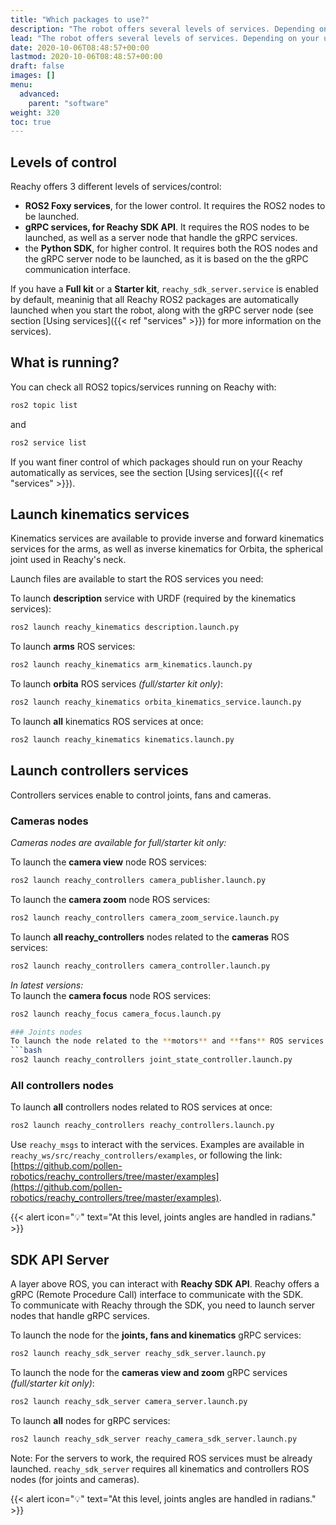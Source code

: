 ```yaml
---
title: "Which packages to use?"
description: "The robot offers several levels of services. Depending on your use case, you may prefer interacting with different layers of the robot software."
lead: "The robot offers several levels of services. Depending on your use case, you may prefer interacting with different layers of the robot software."
date: 2020-10-06T08:48:57+00:00
lastmod: 2020-10-06T08:48:57+00:00
draft: false
images: []
menu:
  advanced:
    parent: "software"
weight: 320
toc: true
---
```


## Levels of control
Reachy offers 3 different levels of services/control:
* **ROS2 Foxy services**, for the lower control. It requires the ROS2 nodes to be launched.
* **gRPC services, for Reachy SDK API**. It requires the ROS nodes to be launched, as well as a server node that handle the gRPC services.
* the **Python SDK**, for higher control. It requires both the ROS nodes and the gRPC server node to be launched, as it is based on the the gRPC communication interface.

If you have a **Full kit** or a **Starter kit**, `reachy_sdk_server.service` is enabled by default, meaninig that all Reachy ROS2 packages are automatically launched when you start the robot, along with the gRPC server node (see section [Using services]({{< ref "services" >}}) for more information on the services).

## What is running?
You can check all ROS2 topics/services running on Reachy with:
```bash
ros2 topic list
```  
and 
```bash
ros2 service list
```  

If you want finer control of which packages should run on your Reachy automatically as services, see the section [Using services]({{< ref "services" >}}).

## Launch kinematics services

Kinematics services are available to provide inverse and forward kinematics services for the arms, as well as inverse kinematics for Orbita, the spherical joint used in Reachy's neck.  

Launch files are available to start the ROS services you need:  

To launch **description** service with URDF (required by the kinematics services):
```bash
ros2 launch reachy_kinematics description.launch.py
```

To launch **arms** ROS services:
```bash
ros2 launch reachy_kinematics arm_kinematics.launch.py
```

To launch **orbita** ROS services *(full/starter kit only)*:
```bash
ros2 launch reachy_kinematics orbita_kinematics_service.launch.py
```

To launch **all** kinematics ROS services at once:
```bash
ros2 launch reachy_kinematics kinematics.launch.py
```

## Launch controllers services
Controllers services enable to control joints, fans and cameras.

### Cameras nodes
*Cameras nodes are available for full/starter kit only:*  

To launch the **camera view** node ROS services:
```bash
ros2 launch reachy_controllers camera_publisher.launch.py
```
To launch the **camera zoom** node ROS services:
```bash
ros2 launch reachy_controllers camera_zoom_service.launch.py
```

To launch **all reachy_controllers** nodes related to the **cameras** ROS services:
```bash
ros2 launch reachy_controllers camera_controller.launch.py
```

*In latest versions:*  
To launch the **camera focus** node ROS services:
```bash
ros2 launch reachy_focus camera_focus.launch.py

### Joints nodes
To launch the node related to the **motors** and **fans** ROS services:
```bash
ros2 launch reachy_controllers joint_state_controller.launch.py
```

### All controllers nodes
To launch **all** controllers nodes related to ROS services at once:
```bash
ros2 launch reachy_controllers reachy_controllers.launch.py
```

Use `reachy_msgs` to interact with the services. Examples are available in `reachy_ws/src/reachy_controllers/examples`, or following the link: [https://github.com/pollen-robotics/reachy_controllers/tree/master/examples](https://github.com/pollen-robotics/reachy_controllers/tree/master/examples).

{{< alert icon="💡" text="At this level, joints angles are handled in radians." >}}


## SDK API Server

A layer above ROS, you can interact with **Reachy SDK API**. Reachy offers a gRPC (Remote Procedure Call) interface to communicate with the SDK.  
To communicate with Reachy through the SDK, you need to launch server nodes that handle gRPC services.  

To launch the node for the **joints, fans and kinematics** gRPC services:
```bash
ros2 launch reachy_sdk_server reachy_sdk_server.launch.py
```

To launch the node for the **cameras view and zoom** gRPC services *(full/starter kit only)*:
```bash
ros2 launch reachy_sdk_server camera_server.launch.py
```

To launch **all** nodes for gRPC services:
```bash
ros2 launch reachy_sdk_server reachy_camera_sdk_server.launch.py
```

Note: For the servers to work, the required ROS services must be already launched. `reachy_sdk_server` requires all kinematics and controllers ROS nodes (for joints and cameras). 


{{< alert icon="💡" text="At this level, joints angles are handled in radians." >}}

